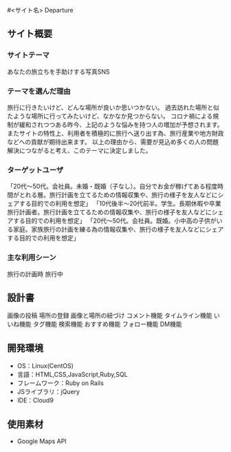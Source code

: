 #<サイト名>
Departure

## サイト概要
### サイトテーマ
あなたの旅立ちを手助けする写真SNS

### テーマを選んだ理由
旅行に行きたいけど、どんな場所が良いか思いつかない。
過去訪れた場所と似たような場所に行ってみたいけど、なかなか見つからない。
コロナ禍による規制が緩和されつつある昨今、上記のような悩みを持つ人の増加が予想されます。
またサイトの特性上、利用者を積極的に旅行へ送り出す為、旅行産業や地方財政などへの貢献が期待出来ます。
以上の理由から、需要が見込め多くの人の問題解決につながると考え、このテーマに決定しました。

### ターゲットユーザ
「20代～50代。会社員。未婚・既婚（子なし）。自分でお金が稼げてある程度時間がとれる層。旅行計画を立てるための情報収集や、旅行の様子を友人などにシェアする目的での利用を想定」
「10代後半～20代前半。学生。長期休暇や卒業旅行計画者。旅行計画を立てるための情報収集や、旅行の様子を友人などにシェアする目的での利用を想定」
「20代～50代。会社員。既婚。小中高の子供がいる家庭。家族旅行の計画を練る為の情報収集や、旅行の様子を友人などにシェアする目的での利用を想定」

### 主な利用シーン
旅行の計画時
旅行中

## 設計書
画像の投稿
場所の登録
画像と場所の紐づけ
コメント機能
タイムライン機能
いいね機能
タグ機能
検索機能
おすすめ機能
フォロー機能
DM機能

## 開発環境
- OS：Linux(CentOS)
- 言語：HTML,CSS,JavaScript,Ruby,SQL
- フレームワーク：Ruby on Rails
- JSライブラリ：jQuery
- IDE：Cloud9

## 使用素材
- Google Maps API